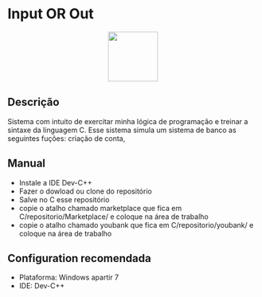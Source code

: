 # Input OR Out

<div align ="center">
   <img height="100" width="100" src="https://cdn-icons-png.flaticon.com/512/965/965423.png" />
</div>

## Descrição

Sistema com intuito de exercitar minha lógica de programação e treinar a sintaxe da linguagem C. Esse sistema simula um sistema de banco as seguintes fuções:  criação de conta, 

## Manual

* Instale a IDE Dev-C++
* Fazer o dowload ou clone do repositório
* Salve no C esse repositório
* copie o atalho chamado  marketplace que fica em  C/repositorio/Marketplace/ e coloque na área de trabalho
* copie o atalho chamado  youbank que fica em  C/repositorio/youbank/ e coloque na área de trabalho

## Configuration recomendada

* Plataforma:  Windows apartir 7
* IDE: Dev-C++

